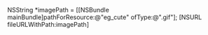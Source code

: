 NSString *imagePath = [[NSBundle mainBundle]pathForResource:@"eg_cute" ofType:@".gif"];
[NSURL fileURLWithPath:imagePath]
